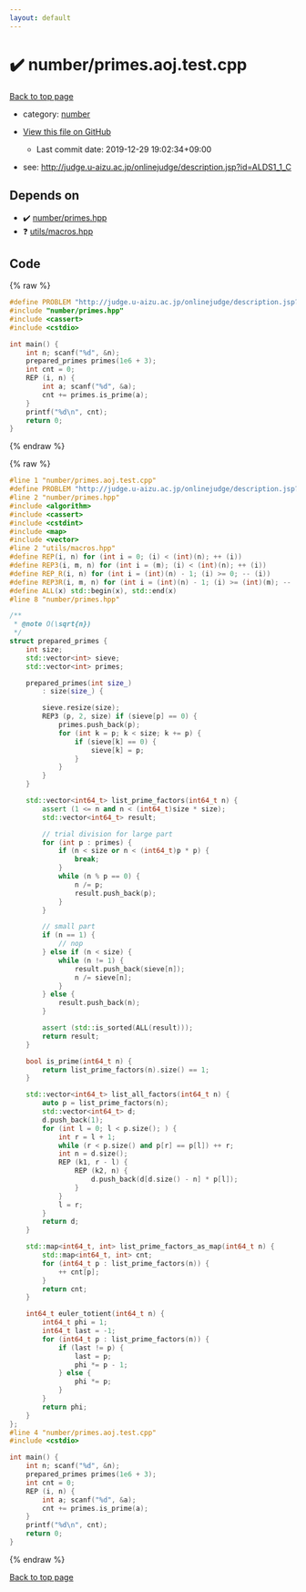 ```yaml
---
layout: default
---
```


<!-- mathjax config similar to math.stackexchange -->
<script type="text/javascript" async
  src="https://cdnjs.cloudflare.com/ajax/libs/mathjax/2.7.5/MathJax.js?config=TeX-MML-AM_CHTML">
</script>
<script type="text/x-mathjax-config">
  MathJax.Hub.Config({
    TeX: { equationNumbers: { autoNumber: "AMS" }},
    tex2jax: {
      inlineMath: [ ['$','$'] ],
      processEscapes: true
    },
    "HTML-CSS": { matchFontHeight: false },
    displayAlign: "left",
    displayIndent: "2em"
  });
</script>

<script type="text/javascript" src="https://cdnjs.cloudflare.com/ajax/libs/jquery/3.4.1/jquery.min.js"></script>
<script src="https://cdn.jsdelivr.net/npm/jquery-balloon-js@1.1.2/jquery.balloon.min.js" integrity="sha256-ZEYs9VrgAeNuPvs15E39OsyOJaIkXEEt10fzxJ20+2I=" crossorigin="anonymous"></script>
<script type="text/javascript" src="../../assets/js/copy-button.js"></script>
<link rel="stylesheet" href="../../assets/css/copy-button.css" />


# :heavy_check_mark: number/primes.aoj.test.cpp

<a href="../../index.html">Back to top page</a>

* category: <a href="../../index.html#b1bc248a7ff2b2e95569f56de68615df">number</a>
* <a href="{{ site.github.repository_url }}/blob/master/number/primes.aoj.test.cpp">View this file on GitHub</a>
    - Last commit date: 2019-12-29 19:02:34+09:00


* see: <a href="http://judge.u-aizu.ac.jp/onlinejudge/description.jsp?id=ALDS1_1_C">http://judge.u-aizu.ac.jp/onlinejudge/description.jsp?id=ALDS1_1_C</a>


## Depends on

* :heavy_check_mark: <a href="../../library/number/primes.hpp.html">number/primes.hpp</a>
* :question: <a href="../../library/utils/macros.hpp.html">utils/macros.hpp</a>


## Code

<a id="unbundled"></a>
{% raw %}
```cpp
#define PROBLEM "http://judge.u-aizu.ac.jp/onlinejudge/description.jsp?id=ALDS1_1_C"
#include "number/primes.hpp"
#include <cassert>
#include <cstdio>

int main() {
    int n; scanf("%d", &n);
    prepared_primes primes(1e6 + 3);
    int cnt = 0;
    REP (i, n) {
        int a; scanf("%d", &a);
        cnt += primes.is_prime(a);
    }
    printf("%d\n", cnt);
    return 0;
}

```
{% endraw %}

<a id="bundled"></a>
{% raw %}
```cpp
#line 1 "number/primes.aoj.test.cpp"
#define PROBLEM "http://judge.u-aizu.ac.jp/onlinejudge/description.jsp?id=ALDS1_1_C"
#line 2 "number/primes.hpp"
#include <algorithm>
#include <cassert>
#include <cstdint>
#include <map>
#include <vector>
#line 2 "utils/macros.hpp"
#define REP(i, n) for (int i = 0; (i) < (int)(n); ++ (i))
#define REP3(i, m, n) for (int i = (m); (i) < (int)(n); ++ (i))
#define REP_R(i, n) for (int i = (int)(n) - 1; (i) >= 0; -- (i))
#define REP3R(i, m, n) for (int i = (int)(n) - 1; (i) >= (int)(m); -- (i))
#define ALL(x) std::begin(x), std::end(x)
#line 8 "number/primes.hpp"

/**
 * @note O(\sqrt{n})
 */
struct prepared_primes {
    int size;
    std::vector<int> sieve;
    std::vector<int> primes;

    prepared_primes(int size_)
        : size(size_) {

        sieve.resize(size);
        REP3 (p, 2, size) if (sieve[p] == 0) {
            primes.push_back(p);
            for (int k = p; k < size; k += p) {
                if (sieve[k] == 0) {
                    sieve[k] = p;
                }
            }
        }
    }

    std::vector<int64_t> list_prime_factors(int64_t n) {
        assert (1 <= n and n < (int64_t)size * size);
        std::vector<int64_t> result;

        // trial division for large part
        for (int p : primes) {
            if (n < size or n < (int64_t)p * p) {
                break;
            }
            while (n % p == 0) {
                n /= p;
                result.push_back(p);
            }
        }

        // small part
        if (n == 1) {
            // nop
        } else if (n < size) {
            while (n != 1) {
                result.push_back(sieve[n]);
                n /= sieve[n];
            }
        } else {
            result.push_back(n);
        }

        assert (std::is_sorted(ALL(result)));
        return result;
    }

    bool is_prime(int64_t n) {
        return list_prime_factors(n).size() == 1;
    }

    std::vector<int64_t> list_all_factors(int64_t n) {
        auto p = list_prime_factors(n);
        std::vector<int64_t> d;
        d.push_back(1);
        for (int l = 0; l < p.size(); ) {
            int r = l + 1;
            while (r < p.size() and p[r] == p[l]) ++ r;
            int n = d.size();
            REP (k1, r - l) {
                REP (k2, n) {
                    d.push_back(d[d.size() - n] * p[l]);
                }
            }
            l = r;
        }
        return d;
    }

    std::map<int64_t, int> list_prime_factors_as_map(int64_t n) {
        std::map<int64_t, int> cnt;
        for (int64_t p : list_prime_factors(n)) {
            ++ cnt[p];
        }
        return cnt;
    }

    int64_t euler_totient(int64_t n) {
        int64_t phi = 1;
        int64_t last = -1;
        for (int64_t p : list_prime_factors(n)) {
            if (last != p) {
                last = p;
                phi *= p - 1;
            } else {
                phi *= p;
            }
        }
        return phi;
    }
};
#line 4 "number/primes.aoj.test.cpp"
#include <cstdio>

int main() {
    int n; scanf("%d", &n);
    prepared_primes primes(1e6 + 3);
    int cnt = 0;
    REP (i, n) {
        int a; scanf("%d", &a);
        cnt += primes.is_prime(a);
    }
    printf("%d\n", cnt);
    return 0;
}

```
{% endraw %}

<a href="../../index.html">Back to top page</a>

